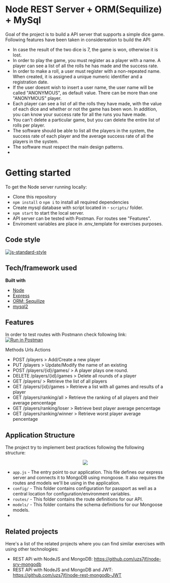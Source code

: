 # Node REST Server + ORM(Sequilize) + MySql

Goal of the project is to build a API server that supports a simple dice game.
Following features have been taken in considereation to build the API:

- In case the result of the two dice is 7, the game is won, otherwise it is lost.
- In order to play the game, you must register as a player with a name. A player can see a list of all the rolls he has made and the success rate.
- In order to make a roll, a user must register with a non-repeated name. When created, it is assigned a unique numeric identifier and a registration date.
- If the user doesnt wish to insert a user name, the user name will be called "ANONYMOUS", as default value. There can be more than one "ANONYMOUS" player.
- Each player can see a list of all the rolls they have made, with the value of each dice and whether or not the game has been won. In addition, you can know your success rate for all the runs you have made.
- You can't delete a particular game, but you can delete the entire list of rolls per player.
- The software should be able to list all the players in the system, the success rate of each player and the average success rate of all the players in the system.
- The software must respect the main design patterns.
-

# Getting started

To get the Node server running locally:

- Clone this repository
- `npm install` o `npm i` to install all required dependencies
- Create mysql database with script located in - `scripts/` folder.
- `npm start` to start the local server.
- API server can be tested with Postman. For routes see "Features".
- Enviroment variables are place in .env_template for exercises purposes.

## Code style

[![js-standard-style](https://img.shields.io/badge/code%20style-standard-brightgreen.svg?style=flat)](https://github.com/feross/standard)

## Tech/framework used

<b>Built with</b>

- [Node](https://nodejs.org/es/)
- [Express](https://expressjs.com/es/)
- [ORM: Sequilize](https://sequelize.org/master/index.html)
- [mysql2](https://github.com/expressjs/express)

## Features

In order to test routes with Postmann check following link:
[![Run in Postman](https://run.pstmn.io/button.svg)](https://app.getpostman.com/run-collection/633102c6253e58900cb5)

Methods Urls Actions

- POST /players > Add/Create a new player
- PUT /players > Update/Modify the name of an existing
- POST /players/{id}/games/ > A player plays one round.
- DELETE /players/{id}/games > Delete all rounds of a player
- GET /players/ > Retrieve the list of all players
- GET /players/{id}/games > Retrieve a list with all games and results of a player
- GET /players/ranking/all > Retrieve the ranking of all players and their average pencentage
- GET /players/ranking/loser > Retrieve best player average pencentage
- GET /players/ranking/winner > Retrieve worst player average pencentage

## Application Structure

The project try to implement best practices following the following structure:

<p align="center">
    <img src="https://github.com/uzs7jf/node-rest-mysql/blob/master/public/rest-api-structure.png">
</p>

- `app.js` - The entry point to our application. This file defines our express server and connects it to MongoDB using mongoose. It also requires the routes and models we'll be using in the application.
- `config/` - This folder contains configuration for passport as well as a central location for configuration/environment variables.
- `routes/` - This folder contains the route definitions for our API.
- `models/` - This folder contains the schema definitions for our Mongoose models.
-

## Related projects

Here's a list of the related projects where you can find similar exercises with using other technologies:

- REST APi with NodeJS and MongoDB: https://github.com/uzs7jf/node-srv-mongodb
- REST APi with NodeJS and MongoDB and JWT: https://github.com/uzs7jf/node-rest-mongodb-JWT
